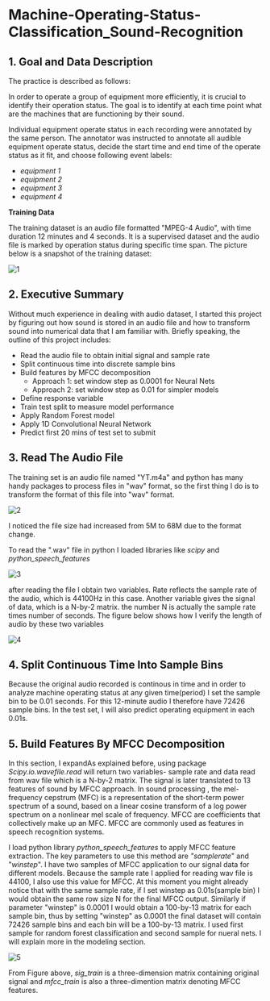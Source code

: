 # Machine-Operating-Status-Classification_Sound-Recognition
## 1. Goal and Data Description

The practice is described as follows:

In order to operate a group of equipment more efficiently, it is crucial to identify their operation status. The goal is to identify at each time point what are the machines that
are functioning by their sound.

Individual equipment operate status in each recording were annotated by the same person. The annotator was instructed to annotate
all audible equipment operate status, decide the start time and end time of the operate status as it fit, and choose following event labels:

* *equipment 1*
* *equipment 2*
* *equipment 3*
* *equipment 4*

**Training Data**

The training dataset is an audio file formatted "MPEG-4 Audio", with time duration 12 minutes and 4 seconds. It is a supervised dataset and the audio file is 
marked by operation status during specific time span. The picture below is a snapshot of the training dataset:

![1](https://user-images.githubusercontent.com/38633055/41045726-80f596a2-6998-11e8-94f3-f3939683d4a7.PNG)

## 2. Executive Summary

Without much experience in dealing with audio dataset, I started this project by figuring out how sound is stored in an audio file and how to transform sound into numerical data that I am 
familiar with. Briefly speaking, the outline of this project includes:

* Read the audio file to obtain initial signal and sample rate
* Split continuous time into discrete sample bins
* Build features by MFCC decomposition
  * Approach 1: set window step as 0.0001 for Neural Nets
  * Approach 2: set window step as 0.01 for simpler models
* Define response variable
* Train test split to measure model performance
* Apply Random Forest model
* Apply 1D Convolutional Neural Network
* Predict first 20 mins of test set to submit 

## 3. Read The Audio File

The training set is an audio file named "YT.m4a" and python has many handy packages to process files in "wav" format, so the first thing I do is to transform the format of this file into "wav" format.

![2](https://user-images.githubusercontent.com/38633055/41050706-b0035320-69a3-11e8-89aa-79f2e21a42c4.PNG)

I noticed the file size had increased from 5M to 68M due to the format change.

To read the ".wav" file in python I loaded libraries like *scipy* and *python_speech_features*

![3](https://user-images.githubusercontent.com/38633055/41056422-a6729626-69b3-11e8-8138-07c57a674008.PNG)

after reading the file I obtain two variables. Rate reflects the sample rate of the audio, which is 44100Hz in this case. Another variable gives the signal of data, which is a N-by-2 matrix. the number N is actually the sample rate times number of seconds. The figure below shows how I verify the length of audio by these two variables

![4](https://user-images.githubusercontent.com/38633055/41057007-6dd3c82e-69b5-11e8-907e-3add603be653.PNG)

## 4. Split Continuous Time Into Sample Bins

Because the original audio recorded is continous in time and in order to analyze machine operating status at any given time(period) I set the sample bin to be 0.01 seconds. For this 12-minute audio I therefore have 72426 sample bins. In the test set, I will also predict operating equipment in each 0.01s. 

## 5. Build Features By MFCC Decomposition

In this section, I expandAs explained before, using package *Scipy.io.wavefile.read* will return two variables- sample rate and data read from wav file which is a N-by-2 matrix. The signal is later translated to 13 features of sound by MFCC approach. In sound processing , the mel-frequency cepstrum (MFC) is a representation of the short-term power spectrum of a sound, based on a linear cosine transform of a log power spectrum on a nonlinear mel scale of frequency. MFCC are coefficients that collectively make up an MFC. MFCC are commonly used as features in speech recognition systems. 

I load python library *python_speech_features* to apply MFCC feature extraction. The key parameters to use this method are *"samplerate*" and "*winstep*". I have two samples of MFCC application to our signal data for different models. Because the sample rate I applied for reading wav file is 44100, I also use this value for MFCC. At this moment you might already notice that with the same sample rate, if I set winstep as 0.01s(sample bin) I would obtain the same row size N for the final MFCC output. Similarly if parameter "winstep" is 0.0001 I would obtain a 100-by-13 matrix for each sample bin, thus by setting "winstep" as 0.0001 the final dataset will contain 72426 sample bins and each bin will be a 100-by-13 matrix. I used first sample for random forest classification and second sample for nueral nets. I will explain more in the modeling section.  

![5](https://user-images.githubusercontent.com/38633055/41060003-c61603a0-69bd-11e8-8ebb-88b4b6459bf6.PNG)

From Figure above, *sig_train* is a three-dimension matrix containing original signal and *mfcc_train* is also a three-dimention matrix denoting MFCC features.
